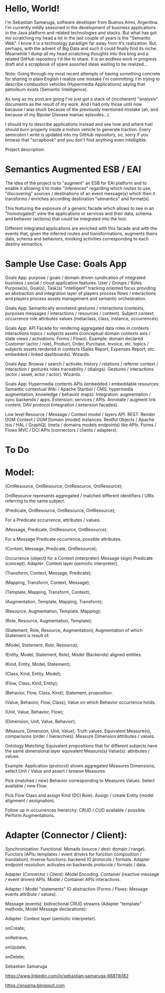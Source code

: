 # Hello, World!

I'm Sebastian Samaruga, software developer from Buenos Aires, Argentina. I'm currently mildly seasoned in the development of business applications in the Java platform and related technologies and stacks.
But what has got me scratching my head a lot in the last couple of years is the "Semantic Web". I know it is a technology paradigm far away from it's realization. But, perhaps, with the advent of Big Data and such it could finally find its niche.
Meanwhile I dump all my head scratching thoughts into this blog and a related GitHub repository I'd like to share. It is an endless work in progress draft and a scrapbook of spare assorted ideas waiting to be realized...

Note: Going through my most recent attempts of having something concrete for sharing in plain English I realize one mistake I'm committing: I'm trying to describe combustion vehicles (Hypermedia Applications) saying that petroleum exists (Semantic Intelligence).

As long as my post are going I've just got a stack of (incoherent) "analysis" documents as the result of my work. And I had only those until now because I was stuck because of the previously mentioned mistake (ah, and because of my Bipolar Disease maniac episodes...).

I should try to describe applications instead and see how and where fuel should burn properly inside a motion vehicle to generate traction. Every semicolon I write is updated into my GitHub repository, so, sorry if you browse that "scrapbook" and you don't find anything even intelligible.

Project description:

# Semantics Augmented ESB / EAI

The idea of the project is to "augment" an ESB for EAI platform and to enable it allowing it to make "inferences" regarding which routes to use, "discovering" sources / destinations of an event message(s) which then it transforms / enriches according destination "semantics" and format(s).

This featuring the exposure of a generic facade which allows to see in an "homologated" view the applications or services and their data, schema and behavior (actions) that could be integrated into the tool.

Different integrated applications are enriched with this facade and with the events that, given the inferred routes and transformations, augments theirs data, schema and behaviors, invoking activities corresponding to each destiny semantics.

# Sample Use Case: Goals App

Goals App: purpose / goals / domain driven syndication of  integrated business / social / cloud application features. User / Groups / Roles Purpose(s), Goal(s), Task(s) "intelligent" tracking oriented focus providing an abstraction and integration layer of players process flows / interactions and players process assets management and semantic orchestration.

Goals App: Semantically annotated gestures / interactions (contexts, purposes messages / interactions / resources / content). Subject context occurrence role attributes values (metaclass, class, instance, occurrences).

Goals App: API Facade for rendering aggregated data roles in contexts interactions topics / subjects assets (conceptual domain contexts axis / state views / activations: Forms / Flows). Example: domain declared Customer (actor / role), Product, Order, Purchase, Invoice, etc. topics / subjects assets rendered in contexts (Sales Report, Expenses Report, etc. embedded / linked dashboards). Wizards.

Goals App: Browse / search / activate: history / relations / referrer context / interaction / gestures roles traceability / (dialogs). Gestures / interactions (actor / asset, actor / actor). Wizards.

Goals App: Hypermedia contents APIs (embedded / embeddable resources: Semantic contextual Wiki / Apache Stanbol / CMS: hypermedia augmentation, knowledge / behavior maps). Integration: augmentation / sync backends / apps. Extension: services / APIs. Annotate / augment link content. DAV protocol (integration / extension facades).

Low level Resource / Message / Context model / layers API. REST. Render DOM Context / OGM Domain (model) instances: Restful Objects / Apache Isis / HAL / GraphQL (meta / domains models endpoints) like APIs. Forms / Flows MVC / DCI APIs (connectors / clients / adapters).

# To Do

# Model:

(OntResource, OntResource, OntResource, OntResource);

OntResource represents aggregated / matched different identifiers / URIs referring to the same subject.

(Predicate, OntResource, OntResource, OntResource);

For a Predicate occurrence, attributes / values.

(Message, Predicate, OntResource, OntResource);

For a Message Predicate occurrence, possible attributes.

(Context, Message, Predicate, OntResource);

Occurrence (object) for a Context (interpreter) Message (sign) Predicate (concept). Adapter: Context layer (semiotic interpreter).

(Transform, Context, Message, Predicate);

(Mapping, Transform, Context, Message);

(Template, Mapping, Transform, Context);

(Augmentation, Template, Mapping, Transform);

(Resource, Augmentation, Template, Mapping);

(Role, Resource, Augmentation, Template);

(Statement, Role, Resource, Augmentation); Augmentation of which Statement is result of.

(Model, Statement, Role, Resource);

(Entity, Model, Statement, Role); Model (Backends) aligned entities.

(Kind, Entity, Model, Statement);

(Class, Kind, Entity, Model);

(Flow, Class, Kind, Entity);

(Behavior, Flow, Class, Kind); Statement, proposition.

(Value, Behavior, Flow, Class); Value on which Behavior occurrence holds.

(Unit, Value, Behavior, Flow);

(Dimension, Unit, Value, Behavior);

(Measure, Dimension, Unit, Value); Truth values. Equivalent Measure(s), comparisons (order / hierarchies). Measure Dimension attributes / values.

Ontology Matching: Equivalent propositions that for different subjects have the same dimensional layer equivalent Measure(s) Value(s): attributes / values.

Example: Application (protocol) shows aggregated Measures Dimensions, select Unit / Value and assert / browse Measures.

Pick (matched / new) Behavior corresponding to Measures Values. Select available / new Flow.

Pick Flow Class and assign Kind (DCI Role). Assign / create Entity (model alignment / assignation).

Follow up in occurrences hierarchy: CRUD / CUD available / possible. Perform Augmentations.

# Adapter (Connector / Client):

Synchronization: Functional. Monads (source / dest: domain / range). Functors (APIs: templates / event drivers for function composition / translation). Inverse functions: backend IO protocols / formats. Adapter endpoint resolution: activates on backends protocols / formats / data.

Adapter (Connector / Client): Model Encoding. Container (reactive message / event driven) APIs. Model / Container APIs interactions.

Adapter / Model "statements" IO abstraction (Forms / Flows: Message events attribute / values).

Message (events): bidirectional CRUD streams (Adapter "template" methods, Model Message declarations):

Adapter: Context layer (semiotic interpreter).

onCreate;

onRetrieve;

onUpdate;

onDelete;


Sebastian Samaruga

https://www.linkedin.com/in/sebastian-samaruga-66811b182

https://snxama.blogspot.com
